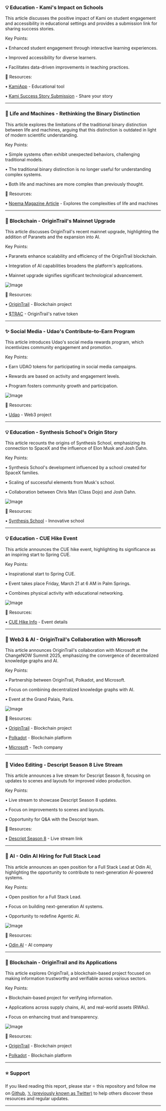 ### 💡 Education - Kami's Impact on Schools

This article discusses the positive impact of Kami on student engagement and accessibility in educational settings and provides a submission link for sharing success stories.

Key Points:

• Enhanced student engagement through interactive learning experiences.


• Improved accessibility for diverse learners.


•  Facilitates data-driven improvements in teaching practices.


🔗 Resources:

• [KamiApp](https://x.com/KamiApp) - Educational tool


• [Kami Success Story Submission](https://t.co/2hPKDyLJxY) - Share your story


---
### 🤖 Life and Machines - Rethinking the Binary Distinction

This article explores the limitations of the traditional binary distinction between life and machines, arguing that this distinction is outdated in light of modern scientific understanding.

Key Points:

•  Simple systems often exhibit unexpected behaviors, challenging traditional models.


• The traditional binary distinction is no longer useful for understanding complex systems.


•  Both life and machines are more complex than previously thought.


🔗 Resources:

• [Noema Magazine Article](https://noemamag.com/living-things-are-not-machines-also-they-totally-are/) -  Explores the complexities of life and machines


---
### 🚀 Blockchain - OriginTrail's Mainnet Upgrade

This article discusses OriginTrail's recent mainnet upgrade, highlighting the addition of Paranets and the expansion into AI.

Key Points:

• Paranets enhance scalability and efficiency of the OriginTrail blockchain.


• Integration of AI capabilities broadens the platform's applications.


• Mainnet upgrade signifies significant technological advancement.


![Image](https://pbs.twimg.com/media/GmVIPJvWwAIQiCX?format=jpg&name=small)

🔗 Resources:

• [OriginTrail](https://x.com/origin_trail) - Blockchain project


• [$TRAC](https://x.com/search?q=%24TRAC&src=cashtag_click) - OriginTrail's native token


---
### ✨ Social Media - Udao's Contribute-to-Earn Program

This article introduces Udao's social media rewards program, which incentivizes community engagement and promotion.

Key Points:

• Earn UDAO tokens for participating in social media campaigns.


• Rewards are based on activity and engagement levels.


•  Program fosters community growth and participation.


![Image](https://pbs.twimg.com/media/GmPo-AQXAAA3L8l?format=jpg&name=small)

🔗 Resources:

• [Udao](https://x.com/udao_official) -  Web3 project


---
### 💡 Education - Synthesis School's Origin Story

This article recounts the origins of Synthesis School, emphasizing its connection to SpaceX and the influence of Elon Musk and Josh Dahn.

Key Points:

• Synthesis School's development influenced by a school created for SpaceX families.


• Scaling of successful elements from Musk's school.


• Collaboration between Chris Man (Class Dojo) and Josh Dahn.


![Image](https://pbs.twimg.com/ext_tw_video_thumb/1900241046229180416/pu/img/AZaUD4UDKgLxFSIV.jpg)

🔗 Resources:

• [Synthesis School](https://x.com/synthesischool) -  Innovative school


---
### 💡 Education - CUE Hike Event

This article announces the CUE hike event, highlighting its significance as an inspiring start to Spring CUE.


Key Points:

•  Inspirational start to Spring CUE.


• Event takes place Friday, March 21 at 6 AM in Palm Springs.


•  Combines physical activity with educational networking.



![Image](https://pbs.twimg.com/media/GlxsbQuaUAAsaVR?format=jpg&name=small)

🔗 Resources:

• [CUE Hike Info](http://bit.ly/cuehike) - Event details


---
### 🚀 Web3 & AI - OriginTrail's Collaboration with Microsoft

This article announces OriginTrail's collaboration with Microsoft at the ChangeNOW Summit 2025, emphasizing the convergence of decentralized knowledge graphs and AI.

Key Points:

•  Partnership between OriginTrail, Polkadot, and Microsoft.


•  Focus on combining decentralized knowledge graphs with AI.


•  Event at the Grand Palais, Paris.


![Image](https://pbs.twimg.com/ext_tw_video_thumb/1899827142306758656/pu/img/vUsem3uxUiDprAz9.jpg)

🔗 Resources:

• [OriginTrail](https://x.com/origin_trail) - Blockchain project


• [Polkadot](https://x.com/Polkadot) - Blockchain platform


• [Microsoft](https://x.com/Microsoft) - Tech company


---
### 🚀 Video Editing - Descript Season 8 Live Stream

This article announces a live stream for Descript Season 8, focusing on updates to scenes and layouts for improved video production.

Key Points:

•  Live stream to showcase Descript Season 8 updates.


•  Focus on improvements to scenes and layouts.


•  Opportunity for Q&A with the Descript team.


🔗 Resources:

• [Descript Season 8](https://t.co/7eKrR27S9u) -  Live stream link


---
### 🤖 AI - Odin AI Hiring for Full Stack Lead

This article announces an open position for a Full Stack Lead at Odin AI, highlighting the opportunity to contribute to next-generation AI-powered systems.


Key Points:

•  Open position for a Full Stack Lead.


•  Focus on building next-generation AI systems.


•  Opportunity to redefine Agentic AI.


![Image](https://pbs.twimg.com/media/GlxB3hdXwAA5S5m?format=jpg&name=small)

🔗 Resources:

• [Odin AI](https://x.com/GetOdinAI) - AI company


---
### 🤖 Blockchain - OriginTrail and its Applications

This article explores OriginTrail, a blockchain-based project focused on making information trustworthy and verifiable across various sectors.

Key Points:

•  Blockchain-based project for verifying information.


•  Applications across supply chains, AI, and real-world assets (RWAs).


•  Focus on enhancing trust and transparency.



![Image](https://pbs.twimg.com/media/GlsmwD3W4AAZO1e?format=jpg&name=small)

🔗 Resources:

• [OriginTrail](https://x.com/origin_trail) - Blockchain project


• [Polkadot](https://x.com/Polkadot) - Blockchain platform


---

### ⭐️ Support

If you liked reading this report, please star ⭐️ this repository and follow me on [Github](https://github.com/Drix10), [𝕏 (previously known as Twitter)](https://x.com/DRIX_10_) to help others discover these resources and regular updates.

---